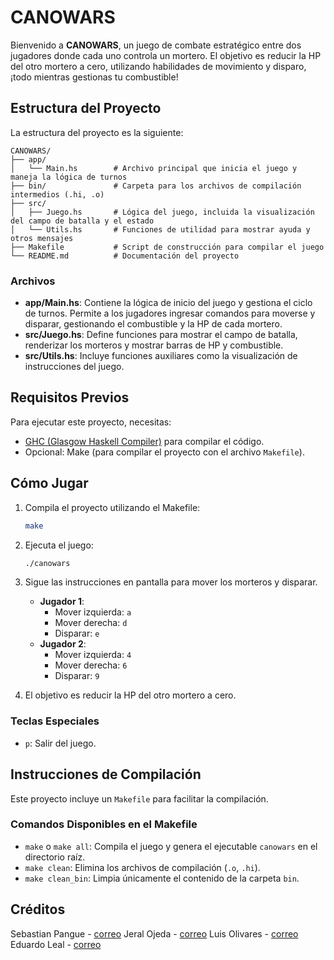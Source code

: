 
# CANOWARS

Bienvenido a **CANOWARS**, un juego de combate estratégico entre dos jugadores donde cada uno controla un mortero. El objetivo es reducir la HP del otro mortero a cero, utilizando habilidades de movimiento y disparo, ¡todo mientras gestionas tu combustible!

## Estructura del Proyecto

La estructura del proyecto es la siguiente:

```
CANOWARS/
├── app/
│   └── Main.hs        # Archivo principal que inicia el juego y maneja la lógica de turnos
├── bin/               # Carpeta para los archivos de compilación intermedios (.hi, .o)
├── src/
│   ├── Juego.hs       # Lógica del juego, incluida la visualización del campo de batalla y el estado
│   └── Utils.hs       # Funciones de utilidad para mostrar ayuda y otros mensajes
├── Makefile           # Script de construcción para compilar el juego
└── README.md          # Documentación del proyecto
```

### Archivos

- **app/Main.hs**: Contiene la lógica de inicio del juego y gestiona el ciclo de turnos. Permite a los jugadores ingresar comandos para moverse y disparar, gestionando el combustible y la HP de cada mortero.
- **src/Juego.hs**: Define funciones para mostrar el campo de batalla, renderizar los morteros y mostrar barras de HP y combustible.
- **src/Utils.hs**: Incluye funciones auxiliares como la visualización de instrucciones del juego.

## Requisitos Previos

Para ejecutar este proyecto, necesitas:

- [GHC (Glasgow Haskell Compiler)](https://www.haskell.org/ghc/) para compilar el código.
- Opcional: Make (para compilar el proyecto con el archivo `Makefile`).

## Cómo Jugar

1. Compila el proyecto utilizando el Makefile:

    ```bash
    make
    ```

2. Ejecuta el juego:

    ```bash
    ./canowars
    ```

3. Sigue las instrucciones en pantalla para mover los morteros y disparar.

   - **Jugador 1**:
     - Mover izquierda: `a`
     - Mover derecha: `d`
     - Disparar: `e`
   - **Jugador 2**:
     - Mover izquierda: `4`
     - Mover derecha: `6`
     - Disparar: `9`

4. El objetivo es reducir la HP del otro mortero a cero.

### Teclas Especiales

- `p`: Salir del juego.

## Instrucciones de Compilación

Este proyecto incluye un `Makefile` para facilitar la compilación.

### Comandos Disponibles en el Makefile

- `make` o `make all`: Compila el juego y genera el ejecutable `canowars` en el directorio raíz.
- `make clean`: Elimina los archivos de compilación (`.o`, `.hi`).
- `make clean_bin`: Limpia únicamente el contenido de la carpeta `bin`.

## Créditos

Sebastian Pangue - [correo](sebastian.pangue@alumnos.uach.cl)
Jeral Ojeda - [correo](jeral.ojeda@alumnos.uach.cl)
Luis Olivares - [correo](Luis.olivares@alumnos.uach.cl)
Eduardo Leal - [correo](eduardo.leal@alumnos.uach.cl)

